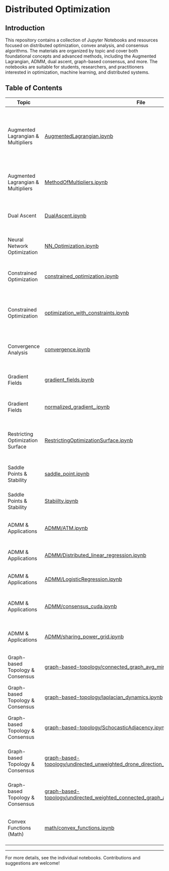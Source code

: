 # Distributed Optimization

## Introduction
This repository contains a collection of Jupyter Notebooks and resources focused on distributed optimization, convex analysis, and consensus algorithms. The materials are organized by topic and cover both foundational concepts and advanced methods, including the Augmented Lagrangian, ADMM, dual ascent, graph-based consensus, and more. The notebooks are suitable for students, researchers, and practitioners interested in optimization, machine learning, and distributed systems.

## Table of Contents

| Topic | File | Description |
|-------|------|-------------|
| Augmented Lagrangian & Multipliers | [AugmentedLagrangian.ipynb](AugmentedLagrangian.ipynb) | Introduction and implementation of the Augmented Lagrangian method for constrained optimization. |
| Augmented Lagrangian & Multipliers | [MethodOfMultipliers.ipynb](MethodOfMultipliers.ipynb) | Explores the method of multipliers and its applications. |
| Dual Ascent | [DualAscent.ipynb](DualAscent.ipynb) | Dual ascent algorithm for distributed optimization problems. |
| Neural Network Optimization | [NN_Optimization.ipynb](NN_Optimization.ipynb) | Optimization techniques for training neural networks. |
| Constrained Optimization | [constrained_optimization.ipynb](constrained_optimization.ipynb) | Methods for solving constrained optimization problems. |
| Constrained Optimization | [optimization_with_constraints.ipynb](optimization_with_constraints.ipynb) | Practical examples and algorithms for optimization with constraints. |
| Convergence Analysis | [convergence.ipynb](convergence.ipynb) | Analysis of convergence properties in optimization algorithms. |
| Gradient Fields | [gradient_fields.ipynb](gradient_fields.ipynb) | Visualization and study of gradient fields in optimization. |
| Gradient Fields | [normalized_gradient_.ipynb](normalized_gradient_.ipynb) | Effects and applications of normalized gradients. |
| Restricting Optimization Surface | [RestrictingOptimizationSurface.ipynb](RestrictingOptimizationSurface.ipynb) | Techniques for restricting the optimization surface to feasible regions. |
| Saddle Points & Stability | [saddle_point.ipynb](saddle_point.ipynb) | Understanding saddle points in optimization landscapes. |
| Saddle Points & Stability | [Stabiilty.ipynb](Stabiilty.ipynb) | Stability analysis in optimization algorithms. |
| ADMM & Applications | [ADMM/ATM.ipynb](ADMM/ATM.ipynb) | ADMM for distributed optimization in ATM networks. |
| ADMM & Applications | [ADMM/Distributed_linear_regression.ipynb](ADMM/Distributed_linear_regression.ipynb) | Distributed linear regression using ADMM. |
| ADMM & Applications | [ADMM/LogisticRegression.ipynb](ADMM/LogisticRegression.ipynb) | Logistic regression with ADMM. |
| ADMM & Applications | [ADMM/consensus_cuda.ipynb](ADMM/consensus_cuda.ipynb) | GPU-accelerated consensus algorithms with ADMM. |
| ADMM & Applications | [ADMM/sharing_power_grid.ipynb](ADMM/sharing_power_grid.ipynb) | Power grid sharing optimization using ADMM. |
| Graph-based Topology & Consensus | [graph-based-topology/connected_graph_avg_min_max_consensus.ipynb](graph-based-topology/connected_graph_avg_min_max_consensus.ipynb) | Average, min, and max consensus in connected graphs. |
| Graph-based Topology & Consensus | [graph-based-topology/laplacian_dynamics.ipynb](graph-based-topology/laplacian_dynamics.ipynb) | Laplacian dynamics for consensus. |
| Graph-based Topology & Consensus | [graph-based-topology/SchocasticAdjacency.ipynb](graph-based-topology/SchocasticAdjacency.ipynb) | Stochastic adjacency matrices in graph consensus. |
| Graph-based Topology & Consensus | [graph-based-topology/undirected_unweighted_drone_direction_consensus.ipynb](graph-based-topology/undirected_unweighted_drone_direction_consensus.ipynb) | Drone direction consensus in undirected, unweighted graphs. |
| Graph-based Topology & Consensus | [graph-based-topology/undirected_weighted_connected_graph_avg_min_max_consensus.ipynb](graph-based-topology/undirected_weighted_connected_graph_avg_min_max_consensus.ipynb) | Consensus in undirected, weighted connected graphs. |
| Convex Functions (Math) | [math/convex_functions.ipynb](math/convex_functions.ipynb) | Mathematical properties and examples of convex functions. |

---
For more details, see the individual notebooks. Contributions and suggestions are welcome!